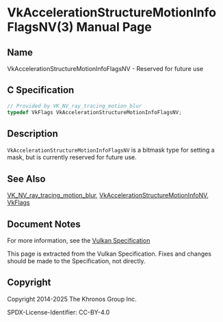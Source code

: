 # VkAccelerationStructureMotionInfoFlagsNV(3) Manual Page

## Name

VkAccelerationStructureMotionInfoFlagsNV - Reserved for future use



## [](#_c_specification)C Specification

```c++
// Provided by VK_NV_ray_tracing_motion_blur
typedef VkFlags VkAccelerationStructureMotionInfoFlagsNV;
```

## [](#_description)Description

`VkAccelerationStructureMotionInfoFlagsNV` is a bitmask type for setting a mask, but is currently reserved for future use.

## [](#_see_also)See Also

[VK\_NV\_ray\_tracing\_motion\_blur](https://registry.khronos.org/vulkan/specs/latest/man/html/VK_NV_ray_tracing_motion_blur.html), [VkAccelerationStructureMotionInfoNV](https://registry.khronos.org/vulkan/specs/latest/man/html/VkAccelerationStructureMotionInfoNV.html), [VkFlags](https://registry.khronos.org/vulkan/specs/latest/man/html/VkFlags.html)

## [](#_document_notes)Document Notes

For more information, see the [Vulkan Specification](https://registry.khronos.org/vulkan/specs/latest/html/vkspec.html#VkAccelerationStructureMotionInfoFlagsNV)

This page is extracted from the Vulkan Specification. Fixes and changes should be made to the Specification, not directly.

## [](#_copyright)Copyright

Copyright 2014-2025 The Khronos Group Inc.

SPDX-License-Identifier: CC-BY-4.0